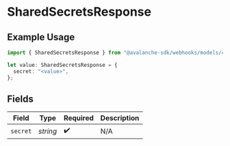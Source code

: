 # SharedSecretsResponse

## Example Usage

```typescript
import { SharedSecretsResponse } from "@avalanche-sdk/webhooks/models/components";

let value: SharedSecretsResponse = {
  secret: "<value>",
};
```

## Fields

| Field              | Type               | Required           | Description        |
| ------------------ | ------------------ | ------------------ | ------------------ |
| `secret`           | *string*           | :heavy_check_mark: | N/A                |